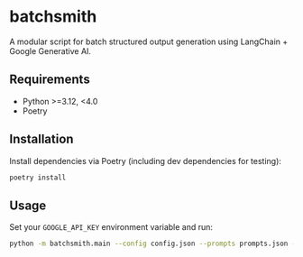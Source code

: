# batchsmith

A modular script for batch structured output generation using LangChain + Google Generative AI.

## Requirements

- Python >=3.12, <4.0
- Poetry

## Installation

Install dependencies via Poetry (including dev dependencies for testing):

```bash
poetry install
```

## Usage

Set your `GOOGLE_API_KEY` environment variable and run:

```bash
python -m batchsmith.main --config config.json --prompts prompts.json --batch_data batch_data.json --output output.json
```
